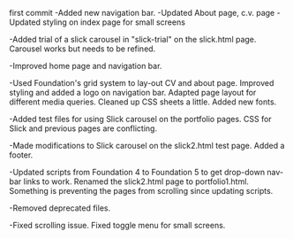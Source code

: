first commit
-Added new navigation bar.
-Updated About page, c.v. page
-Updated styling on index page for small screens

-Added trial of a slick carousel in "slick-trial" on the slick.html page.
Carousel works but needs to be refined.

-Improved home page and navigation bar.

-Used Foundation's grid system to lay-out CV and about page. Improved styling and added a logo
 on navigation bar. Adapted page layout for different media queries. Cleaned up CSS sheets a little.
  Added new fonts.

 -Added test files for using Slick carousel on the portfolio pages. CSS for Slick and previous pages are conflicting. 

 -Made modifications to Slick carousel on the slick2.html test page. Added a footer.

 -Updated scripts from Foundation 4 to Foundation 5 to get drop-down nav-bar links to work. Renamed the slick2.html page to portfolio1.html. Something is preventing the pages from scrolling since updating scripts.

 -Removed deprecated files.

 -Fixed scrolling issue. Fixed toggle menu for small screens.